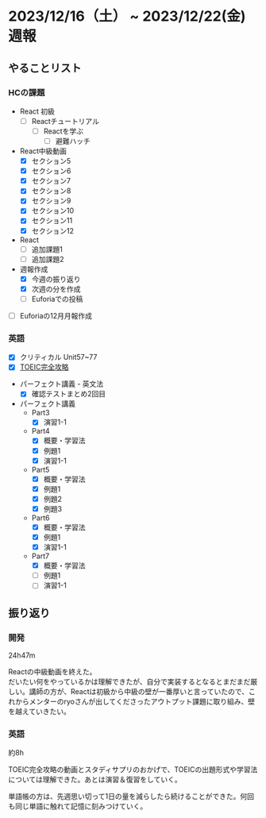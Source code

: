 # 2023/12/16（土） ~ 2023/12/22(金) 週報

## やることリスト

### HCの課題

- React 初級
  - [ ] Reactチュートリアル
    - [ ] Reactを学ぶ
      - [ ] 避難ハッチ

- React中級動画
  - [x] セクション5
  - [x] セクション6
  - [x] セクション7
  - [x] セクション8
  - [x] セクション9
  - [x] セクション10
  - [x] セクション11
  - [x] セクション12

- React
  - [ ] 追加課題1
  - [ ] 追加課題2

- 週報作成
  - [x] 今週の振り返り
  - [x] 次週の分を作成
  - [ ] Euforiaでの投稿

- [ ] Euforiaの12月月報作成

### 英語

- [x] クリティカル Unit57~77
- [x] [TOEIC完全攻略](https://youtu.be/AsfyT92A13A?si=emmBgLUMcOgVFmvE)
- パーフェクト講義 - 英文法
  - [x] 確認テストまとめ2回目
- パーフェクト講義
  - Part3
    - [x] 演習1-1
  - Part4
    - [x] 概要・学習法
    - [x] 例題1
    - [x] 演習1-1
  - Part5
    - [x] 概要・学習法
    - [x] 例題1
    - [x] 例題2
    - [x] 例題3
  - Part6
    - [x] 概要・学習法
    - [x] 例題1
    - [x] 演習1-1
  - Part7
    - [x] 概要・学習法
    - [ ] 例題1
    - [ ] 演習1-1

## 振り返り

### 開発

24h47m

Reactの中級動画を終えた。  
だいたい何をやっているかは理解できたが、自分で実装するとなるとまだまだ厳しい。講師の方が、Reactは初級から中級の壁が一番厚いと言っていたので、これからメンターのryoさんが出してくださったアウトプット課題に取り組み、壁を越えていきたい。

### 英語

約8h

TOEIC完全攻略の動画とスタディサプリのおかげで、TOEICの出題形式や学習法については理解できた。あとは演習＆復習をしていく。

単語帳の方は、先週思い切って1日の量を減らしたら続けることができた。何回も同じ単語に触れて記憶に刻みつけていく。